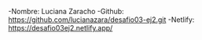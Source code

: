 -Nombre: Luciana Zaracho
-Github: https://github.com/lucianazara/desafio03-ej2.git
-Netlify: https://desafio03ej2.netlify.app/